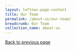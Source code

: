 ```yaml
---
layout: leftnav-page-content
title: Our Team
permalink: /about-us/our-team/
breadcrumb: Our Team
collection_name: about-us
---
```

<a href="#" onclick="history.go(-1)">Back to previous page</a>
